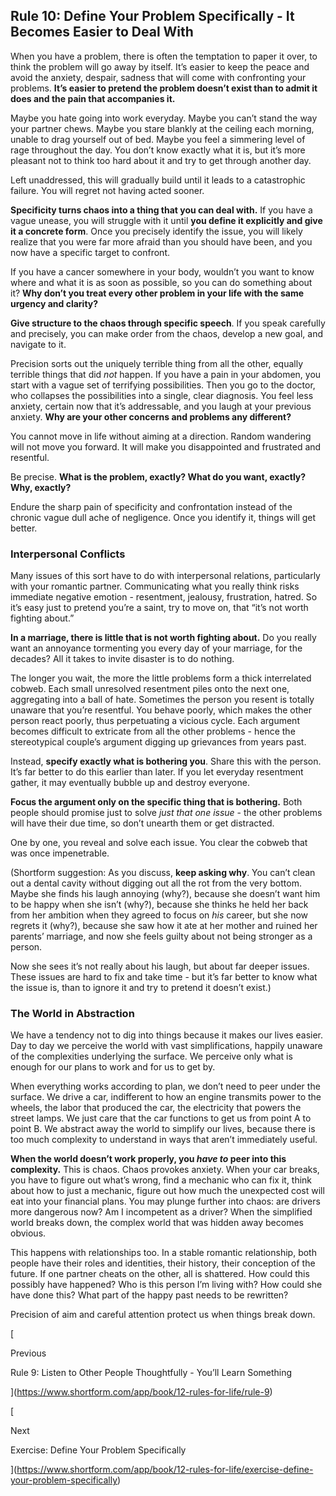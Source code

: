 
## Rule 10: Define Your Problem Specifically - It Becomes Easier to Deal With

When you have a problem, there is often the temptation to paper it over, to think the problem will go away by itself. It’s easier to keep the peace and avoid the anxiety, despair, sadness that will come with confronting your problems. **It’s easier to pretend the problem doesn’t exist than to admit it does and the pain that accompanies it.**

Maybe you hate going into work everyday. Maybe you can’t stand the way your partner chews. Maybe you stare blankly at the ceiling each morning, unable to drag yourself out of bed. Maybe you feel a simmering level of rage throughout the day. You don’t know exactly what it is, but it’s more pleasant not to think too hard about it and try to get through another day.

Left unaddressed, this will gradually build until it leads to a catastrophic failure. You will regret not having acted sooner.

**Specificity turns chaos into a thing that you can deal with.** If you have a vague unease, you will struggle with it until **you define it explicitly and give it a concrete form**. Once you precisely identify the issue, you will likely realize that you were far more afraid than you should have been, and you now have a specific target to confront.

If you have a cancer somewhere in your body, wouldn’t you want to know where and what it is as soon as possible, so you can do something about it? **Why don’t you treat every other problem in your life with the same urgency and clarity?**

**Give structure to the chaos through specific speech**. If you speak carefully and precisely, you can make order from the chaos, develop a new goal, and navigate to it.

Precision sorts out the uniquely terrible thing from all the other, equally terrible things that did _not_ happen. If you have a pain in your abdomen, you start with a vague set of terrifying possibilities. Then you go to the doctor, who collapses the possibilities into a single, clear diagnosis. You feel less anxiety, certain now that it’s addressable, and you laugh at your previous anxiety. **Why are your other concerns and problems any different?**

You cannot move in life without aiming at a direction. Random wandering will not move you forward. It will make you disappointed and frustrated and resentful.

Be precise. **What is the problem, exactly? What do you want, exactly? Why, exactly?**

Endure the sharp pain of specificity and confrontation instead of the chronic vague dull ache of negligence. Once you identify it, things will get better.

### Interpersonal Conflicts

Many issues of this sort have to do with interpersonal relations, particularly with your romantic partner. Communicating what you really think risks immediate negative emotion - resentment, jealousy, frustration, hatred. So it’s easy just to pretend you’re a saint, try to move on, that “it’s not worth fighting about.”

**In a marriage, there is little that is not worth fighting about.** Do you really want an annoyance tormenting you every day of your marriage, for the decades? All it takes to invite disaster is to do nothing.

The longer you wait, the more the little problems form a thick interrelated cobweb. Each small unresolved resentment piles onto the next one, aggregating into a ball of hate. Sometimes the person you resent is totally unaware that you’re resentful. You behave poorly, which makes the other person react poorly, thus perpetuating a vicious cycle. Each argument becomes difficult to extricate from all the other problems - hence the stereotypical couple’s argument digging up grievances from years past.

Instead, **specify exactly what is bothering you**. Share this with the person. It’s far better to do this earlier than later. If you let everyday resentment gather, it may eventually bubble up and destroy everyone.

**Focus the argument only on the specific thing that is bothering.** Both people should promise just to solve _just that one issue_ - the other problems will have their due time, so don’t unearth them or get distracted.

One by one, you reveal and solve each issue. You clear the cobweb that was once impenetrable.

(Shortform suggestion: As you discuss, **keep asking why**. You can’t clean out a dental cavity without digging out all the rot from the very bottom. Maybe she finds his laugh annoying (why?), because she doesn’t want him to be happy when she isn’t (why?), because she thinks he held her back from her ambition when they agreed to focus on _his_ career, but she now regrets it (why?), because she saw how it ate at her mother and ruined her parents’ marriage, and now she feels guilty about not being stronger as a person.

Now she sees it’s not really about his laugh, but about far deeper issues. These issues are hard to fix and take time - but it’s far better to know what the issue is, than to ignore it and try to pretend it doesn’t exist.)

### The World in Abstraction

We have a tendency not to dig into things because it makes our lives easier. Day to day we perceive the world with vast simplifications, happily unaware of the complexities underlying the surface. We perceive only what is enough for our plans to work and for us to get by.

When everything works according to plan, we don’t need to peer under the surface. We drive a car, indifferent to how an engine transmits power to the wheels, the labor that produced the car, the electricity that powers the street lamps. We just care that the car functions to get us from point A to point B. We abstract away the world to simplify our lives, because there is too much complexity to understand in ways that aren’t immediately useful.

**When the world doesn’t work properly, you _have to_ peer into this complexity.** This is chaos. Chaos provokes anxiety. When your car breaks, you have to figure out what’s wrong, find a mechanic who can fix it, think about how to just a mechanic, figure out how much the unexpected cost will eat into your financial plans. You may plunge further into chaos: are drivers more dangerous now? Am I incompetent as a driver? When the simplified world breaks down, the complex world that was hidden away becomes obvious.

This happens with relationships too. In a stable romantic relationship, both people have their roles and identities, their history, their conception of the future. If one partner cheats on the other, all is shattered. How could this possibly have happened? Who is this person I’m living with? How could she have done this? What part of the happy past needs to be rewritten?

Precision of aim and careful attention protect us when things break down.

[

Previous

Rule 9: Listen to Other People Thoughtfully - You’ll Learn Something

](https://www.shortform.com/app/book/12-rules-for-life/rule-9)

[

Next

Exercise: Define Your Problem Specifically

](https://www.shortform.com/app/book/12-rules-for-life/exercise-define-your-problem-specifically)